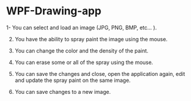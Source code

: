 # WPF-Drawing-app


1- You can select and load an image (JPG, PNG, BMP, etc… ).

2. You have the ability to spray paint the image using the mouse.

3. You can change the color and the density of the paint.

4. You can erase some or all of the spray using the mouse.

5. You can save the changes and close, open the application again, edit and update the spray paint on the same image.

6. You can save changes to a new image.
